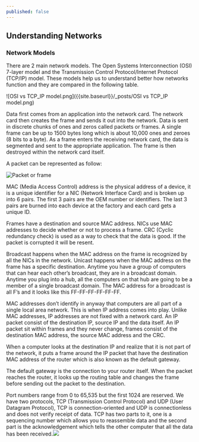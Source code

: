 ```yaml
---
published: false
---
```

## Understanding Networks

### Network Models

There are 2 main network models. The Open Systems Interconnection (OSI) 7-layer model and the Transmission Control Protocol/Internet Protocol (TCP/IP) model. These models help us to understand better how networks function and they are compared in the following table.

![OSI vs TCP_IP model.png]({{site.baseurl}}/_posts/OSI vs TCP_IP model.png)

Data first comes from an application into the network card. The network card then creates
the frame and sends it out into the network. Data is sent in discrete chunks of ones and zeros called packets or frames. A single frame can be up to 1500 bytes long which is about 10,000 ones and zeroes (8 bits to a byte). As a frame enters the receiving network card, the data is segmented and sent to the appropriate application. The frame is then destroyed within the network card itself.

A packet can be represented as follow:

![Packet or frame]({{site.baseurl}}/_posts/Packet.png)


MAC (Media Access Control) address is the physical address of a device, it is a unique identifier for a NIC (Network Interface Card) and is broken up into 6 pairs. The first 3 pairs are the OEM number or identifiers. The last 3 pairs are burned into each device at the factory and each card gets a unique ID.

Frames have a destination and source MAC address. NICs use MAC addresses to decide whether or not to process a frame. CRC (Cyclic redundancy check) is used as a way to check that the data is good. If the packet is corrupted it will be resent. 

Broadcast happens when the MAC address on the frame is recognized by all the NICs in the network. Unicast happens when the MAC address on the frame has a specific destination. 
Anytime you have a group of computers that can hear each other’s broadcast, they are in a broadcast domain. Anytime you plug into a hub, all the computers on that hub are going to be a member of a single broadcast domain. The MAC address for a broadcast is all F’s and it looks like this FF-FF-FF-FF-FF-FF.

MAC addresses don’t identify in anyway that computers are all part of a single local area network. This is when IP address comes into play. Unlike MAC addresses, IP addresses are not fixed with a network card. An IP packet consist of the destination IP, source IP and the data itself. An IP packet sit within frames and they never change, frames consist of the destination MAC address, the source MAC address and the CRC.

When a computer looks at the destination IP and realize that it is not part of the network, it  puts a frame around the IP packet that have the destination MAC address of the router which is also known as the default gateway.

The default gateway is the connection to your router itself. When the packet reaches the router, it looks up the routing table and changes the frame before sending out the packet to the destination.

Port numbers range from 0 to 65,535 but the first 1024 are reserved.
We have two protocols, TCP (Transmission Control Protocol) and UDP (User Datagram Protocol), TCP is connection-oriented and UDP is connectionless and does not verify receipt of data. TCP has two parts to it, one is a sequencing number which allows you to reassemble data and the second part is the acknowledgement which tells the other computer that all the data has been received.![]({{site.baseurl}}/)

